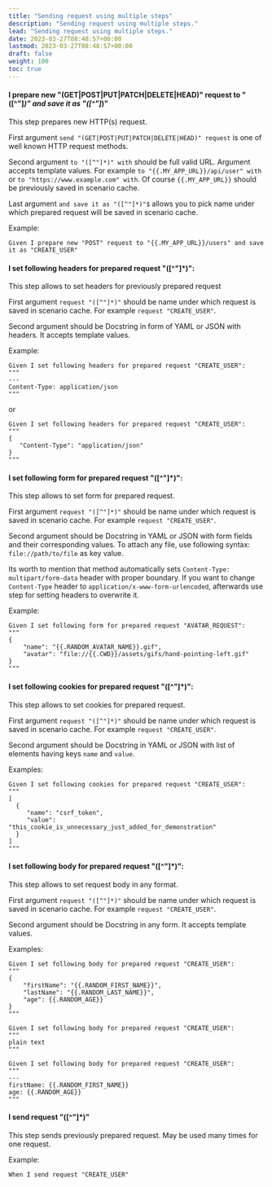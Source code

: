```yaml
---
title: "Sending request using multiple steps"
description: "Sending request using multiple steps."
lead: "Sending request using multiple steps."
date: 2023-03-27T08:48:57+00:00
lastmod: 2023-03-27T08:48:57+00:00
draft: false
weight: 100
toc: true
---
```


#### I prepare new "(GET|POST|PUT|PATCH|DELETE|HEAD)" request to "([^"]*)" and save it as "([^"]*)"
This step prepares new HTTP(s) request.

First argument `send "(GET|POST|PUT|PATCH|DELETE|HEAD)" request` is one of well known HTTP request methods.

Second argument `to "([^"]*)" with` should be full valid URL. Argument accepts template values. For example `to "{{.MY_APP_URL}}/api/user" with` or `to "https://www.example.com" with`. Of course `{{.MY_APP_URL}}` should be previously saved in scenario cache.

Last argument `and save it as "([^"]*)"$` allows you to pick name under which prepared request will be saved in scenario cache.

Example:
```gherkin
Given I prepare new "POST" request to "{{.MY_APP_URL}}/users" and save it as "CREATE_USER"
```

#### I set following headers for prepared request "([^"]*)":
This step allows to set headers for previously prepared request

First argument `request "([^"]*)"` should be name under which request is saved in scenario cache. For example `request "CREATE_USER"`.

Second argument should be Docstring in form of YAML or JSON with headers. It accepts template values.

Example:
```gherkin
Given I set following headers for prepared request "CREATE_USER":
"""
---
Content-Type: application/json
"""
```
or
```gherkin
Given I set following headers for prepared request "CREATE_USER":
"""
{
   "Content-Type": "application/json"
}
"""
```

<a name="iSetFollowingForm"></a>
#### I set following form for prepared request "([^"]*)":
This step allows to set form for prepared request.

First argument `request "([^"]*)"` should be name under which request is saved in scenario cache. For example `request "CREATE_USER"`.

Second argument should be Docstring in YAML or JSON with form fields and their corresponding values. To attach any file, use following syntax: `file://path/to/file` as key value.

Its worth to mention that method automatically sets `Content-Type: multipart/form-data` header with proper boundary. If you want to change
`Content-Type` header to `application/x-www-form-urlencoded`, afterwards use step for setting headers to overwrite it.

Example:
```gherkin
Given I set following form for prepared request "AVATAR_REQUEST":
"""
{
    "name": "{{.RANDOM_AVATAR_NAME}}.gif",
    "avatar": "file://{{.CWD}}/assets/gifs/hand-pointing-left.gif"
}
"""
```

#### I set following cookies for prepared request "([^"]*)":
This step allows to set cookies for prepared request.

First argument `request "([^"]*)"` should be name under which request is saved in scenario cache. For example `request "CREATE_USER"`.

Second argument should be Docstring in YAML or JSON with list of elements having keys `name` and `value`.

Examples:
```gherkin
Given I set following cookies for prepared request "CREATE_USER":
"""
[
  {
     "name": "csrf_token",
     "value": "this_cookie_is_unnecessary_just_added_for_demonstration"
  }
]
"""
```

#### I set following body for prepared request "([^"]*)":
This step allows to set request body in any format.

First argument `request "([^"]*)"` should be name under which request is saved in scenario cache. For example `request "CREATE_USER"`.

Second argument should be Docstring in any form. It accepts template values.

Examples:
```gherkin
Given I set following body for prepared request "CREATE_USER":
"""
{
    "firstName": "{{.RANDOM_FIRST_NAME}}",
    "lastName": "{{.RANDOM_LAST_NAME}}",
    "age": {{.RANDOM_AGE}}
}
"""
```

```gherkin
Given I set following body for prepared request "CREATE_USER":
"""
plain text
"""
```

```gherkin
Given I set following body for prepared request "CREATE_USER":
"""
---
firstName: {{.RANDOM_FIRST_NAME}}
age: {{.RANDOM_AGE}}
"""
```

#### I send request "([^"]*)"
This step sends previously prepared request. May be used many times for one request.

Example:
```gherkin
When I send request "CREATE_USER"
```
